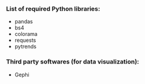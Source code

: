 ### List of required Python libraries:
* pandas
* bs4
* colorama
* requests
* pytrends

### Third party softwares (for data visualization):
* Gephi
